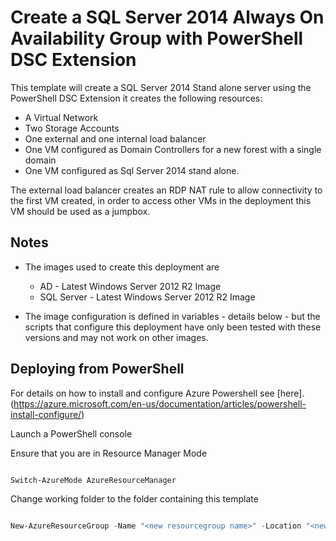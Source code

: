 # Create a SQL Server 2014 Always On Availability Group with PowerShell DSC Extension

This template will create a SQL Server 2014 Stand alone server using the PowerShell DSC Extension it creates the following resources:

+	A Virtual Network
+	Two Storage Accounts
+	One external and one internal load balancer
+	One VM configured as Domain Controllers for a new forest with a single domain
+	One VM configured as Sql Server 2014 stand alone.

The external load balancer creates an RDP NAT rule to allow connectivity to the first VM created, in order to access other VMs in the deployment this VM should be used as a jumpbox.


## Notes

+ 	The images used to create this deployment are
	+ 	AD - Latest Windows Server 2012 R2 Image
	+ 	SQL Server - Latest Windows Server 2012 R2 Image

+ 	The image configuration is defined in variables - details below - but the scripts that configure this deployment have only been tested with these versions and may not work on other images.

## Deploying from PowerShell

For details on how to install and configure Azure Powershell see [here].(https://azure.microsoft.com/en-us/documentation/articles/powershell-install-configure/)

Launch a PowerShell console

Ensure that you are in Resource Manager Mode

```PowerShell

Switch-AzureMode AzureResourceManager

```
Change working folder to the folder containing this template

```PowerShell

New-AzureResourceGroup -Name "<new resourcegroup name>" -Location "<new resourcegroup location>"  -TemplateParameterFile .\azuredeploy.azurestack.parameters.json -TemplateFile .\azuredeploy.json